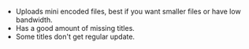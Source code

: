 - Uploads mini encoded files, best if you want smaller files or have low bandwidth.
- Has a good amount of missing titles.
- Some titles don't get regular update.
